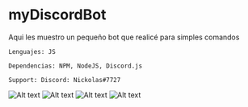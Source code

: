 # myDiscordBot

Aqui les muestro un pequeño bot que realicé para simples comandos

```
Lenguajes: JS
```

```
Dependencias: NPM, NodeJS, Discord.js
```

```
Support: Discord: Nickolas#7727
```
![Alt text](https://media.discordapp.net/attachments/857128847854272512/857992815107244052/unknown.png "On command")
![Alt text](https://media.discordapp.net/attachments/857128847854272512/857993012609417246/unknown.png "Mantenimiento command")
![Alt text](https://media.discordapp.net/attachments/857128847854272512/857993160138555432/unknown.png "off command")
![Alt text](https://media.discordapp.net/attachments/857128847854272512/857993269417213972/unknown.png "IP command")
